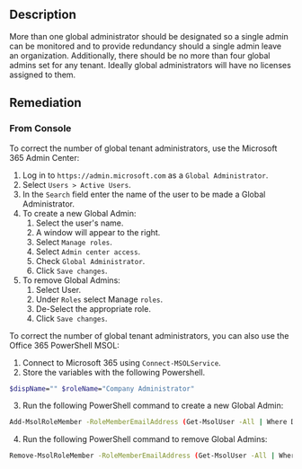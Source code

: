 ## Description

More than one global administrator should be designated so a single admin can be monitored and to provide redundancy should a single admin leave an organization. Additionally, there should be no more than four global admins set for any tenant. Ideally global administrators will have no licenses assigned to them.

## Remediation

### From Console

To correct the number of global tenant administrators, use the Microsoft 365 Admin Center:

1. Log in to `https://admin.microsoft.com` as a `Global Administrator`.
2. Select `Users > Active Users`.
3. In the `Search` field enter the name of the user to be made a Global Administrator.
4. To create a new Global Admin:
   1. Select the user's name.
   2. A window will appear to the right.
   3. Select `Manage roles`.
   4. Select `Admin center access`.
   5. Check `Global Administrator`.
   6. Click `Save changes`.
5. To remove Global Admins:
   1. Select User.
   2. Under `Roles` select Manage `roles`.
   3. De-Select the appropriate role.
   4. Click `Save changes`.

To correct the number of global tenant administrators, you can also use the Office 365 PowerShell MSOL:

1. Connect to Microsoft 365 using `Connect-MSOLService`.
2. Store the variables with the following Powershell.

```bash
$dispName="" $roleName="Company Administrator"
```

3. Run the following PowerShell command to create a new Global Admin:

```bash
Add-MsolRoleMember -RoleMemberEmailAddress (Get-MsolUser -All | Where DisplayName -eq $dispName).UserPrincipalName -RoleName $roleName
```

4. Run the following PowerShell command to remove Global Admins:

```bash
Remove-MsolRoleMember -RoleMemberEmailAddress (Get-MsolUser -All | Where DisplayName -eq $dispName).UserPrincipalName -RoleName $roleName
```
